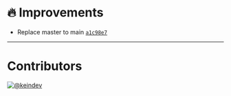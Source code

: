 # :fire: Improvements

- Replace master to main [`a1c98e7`](https://github.com/tagproject/ts-package-shared-config/commit/a1c98e757c097a37d8ff207a194895c0ff260037)

---

# Contributors

[![@keindev](https://avatars.githubusercontent.com/u/4527292?v=4&s=40)](https://github.com/keindev)
